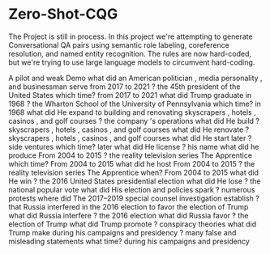 # Zero-Shot-CQG

The Project is still in process. In this project we're attempting to generate Conversational QA pairs using semantic role labeling, coreference resolution, and named entity recognition. The rules are now hard-coded, but we're trying to use large language models to circumvent hard-coding.

A pilot and weak Demo
what did an American politician , media personality , and businessman serve from 2017 to 2021 ? the 45th president of the United States
which time? from 2017 to 2021
what did Trump graduate in 1968 ? the Wharton School of the University of Pennsylvania
which time? in 1968
what did He expand to building and renovating skyscrapers , hotels , casinos , and golf courses ? the company 's operations
what did He build ? skyscrapers , hotels , casinos , and golf courses
what did He renovate ? skyscrapers , hotels , casinos , and golf courses
what did He start later ? side ventures
which time? later
what did He license ? his name
what did he produce From 2004 to 2015 ? the reality television series The Apprentice
which time? From 2004 to 2015
what did he host From 2004 to 2015 ? the reality television series The Apprentice
when? From 2004 to 2015
what did He win ? the 2016 United States presidential election
what did He lose ? the national popular vote
what did His election and policies spark ? numerous protests
where did The 2017–2019 special counsel investigation establish ? that Russia interfered in the 2016 election to favor the election of Trump
what did Russia interfere ? the 2016 election
what did Russia favor ? the election of Trump
what did Trump promote ? conspiracy theories
what did Trump make during his campaigns and presidency ? many false and misleading statements
what time? during his campaigns and presidency

